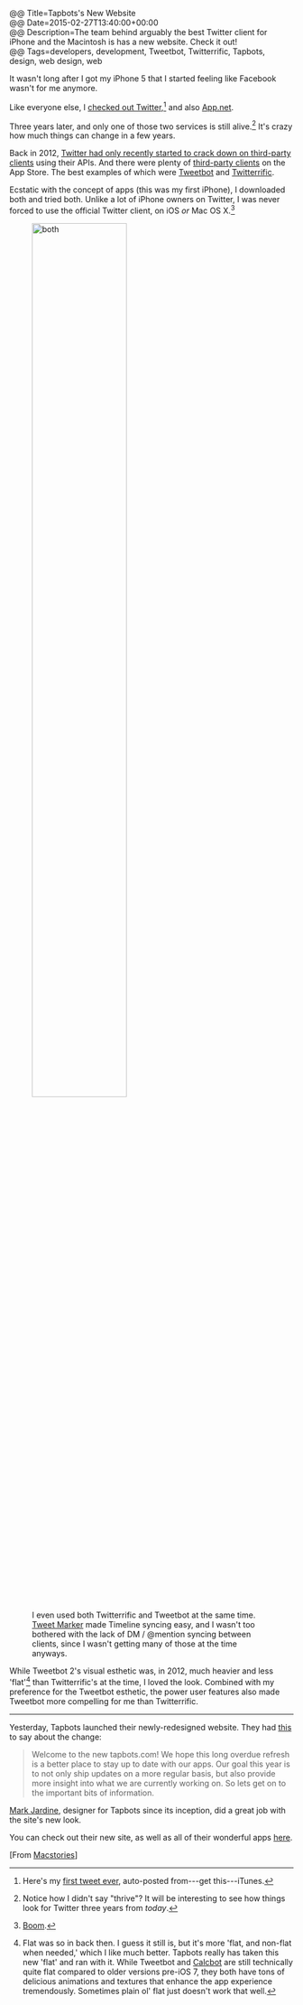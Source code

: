 @@ Title=Tapbots's New Website  
@@ Date=2015-02-27T13:40:00+00:00  
@@ Description=The team behind arguably the best Twitter client for iPhone and the Macintosh is has a new website. Check it out!    
@@ Tags=developers, development, Tweetbot, Twitterrific, Tapbots, design, web design, web  

It wasn't long after I got my iPhone 5 that I started feeling like Facebook wasn't for me anymore. 

Like everyone else, I [checked out Twitter,][twitter][^tw] and also [App.net][app]. 

Three years later, and only one of those two services is still alive.[^sa] It's crazy how much things can change in a few years. 

Back in 2012, [Twitter had only recently started to crack down on third-party clients][arstechnica] using their APIs. And there were plenty of [third-party clients][studio] on the App Store. The best examples of which were [Tweetbot][archive] and [Twitterrific][archive 2].

Ecstatic with the concept of apps (this was my first iPhone), I downloaded both and tried both. Unlike a lot of iPhone owners on Twitter, I was never forced to use the official Twitter client, on iOS *or* Mac OS X.[^os] 

<figure>
	<img src="http://d.pr/i/gML7+" alt="both" width="63%" />
	<figcaption>I even used both Twitterrific and Tweetbot at the same time. <a href="http://tweetmarker.net">Tweet Marker</a> made Timeline syncing easy, and I wasn't too bothered with the lack of DM / @mention syncing between clients, since I wasn't getting many of those at the time anyways.</figcaption>
</figure>

While Tweetbot 2's visual esthetic was, in 2012, much heavier and less 'flat'[^flt] than Twitterrific's at the time, I loved the look. Combined with my preference for the Tweetbot esthetic, the power user features also made Tweetbot more compelling for me than Twitterrific. 

***

Yesterday, Tapbots launched their newly-redesigned website. They had [this][tapbots] to say about the change:
>Welcome to the new tapbots.com! We hope this long overdue refresh is a better place to stay up to date with our apps. Our goal this year is to not only ship updates on a more regular basis, but also provide more insight into what we are currently working on. So lets get on to the important bits of information.

[Mark Jardine][twitter 2], designer for Tapbots since its inception, did a great job with the site's new look.

You can check out their new site, as well as all of their wonderful apps [here][tapbots 2].

[From [Macstories][macstories]]

[^tw]: Here's my [first tweet ever][twitter 3], auto-posted from---get this---iTunes. 
[^sa]: Notice how I didn't say "thrive"? It will be interesting to see how things look for Twitter three years from *today*. 
[^os]: [Boom][archive 3].
[^flt]: Flat was so in back then. I guess it still is, but it's more 'flat, and non-flat when needed,' which I like much better. Tapbots really has taken this new 'flat' and ran with it. While Tweetbot and [Calcbot][tapbots 3] are still technically quite flat compared to older versions pre-iOS 7, they both have tons of delicious animations and textures that enhance the app experience tremendously. Sometimes plain ol' flat just doesn't work that well.

[app]: https://alpha.app.net/toniwonkanobi/post/1130894
[archive]: https://web.archive.org/web/20120906232823/http://tapbots.com/software/tweetbot/
[archive 2]: https://web.archive.org/web/20121101170526/http://twitterrific.com/iphone/
[archive 3]: https://web.archive.org/web/20121207191103/http://tapbots.com/software/tweetbot/mac/
[arstechnica]: http://arstechnica.com/information-technology/2011/03/twitter-tells-third-party-devs-to-stop-making-twitter-client-apps/
[macstories]: http://www.macstories.net/linked/tapbots-relaunches-website-working-on-tweetbot-4-0-for-ios/
[studio]: https://quixey.studio.quixey.com/search?q=store%20twitter%20client
[tapbots]: http://tapbots.com/news/15-2-26-new-website-new-focus/
[tapbots 2]: http://www.tapbots.com
[tapbots 3]: http://tapbots.com/calcbot/
[twitter]: https://twitter.com/ToniWonKanobi/statuses/242981123301453827
[twitter 2]: http://www.twitter.com/markjardine
[twitter 3]: https://twitter.com/ToniWonKanobi/statuses/113085950388748289